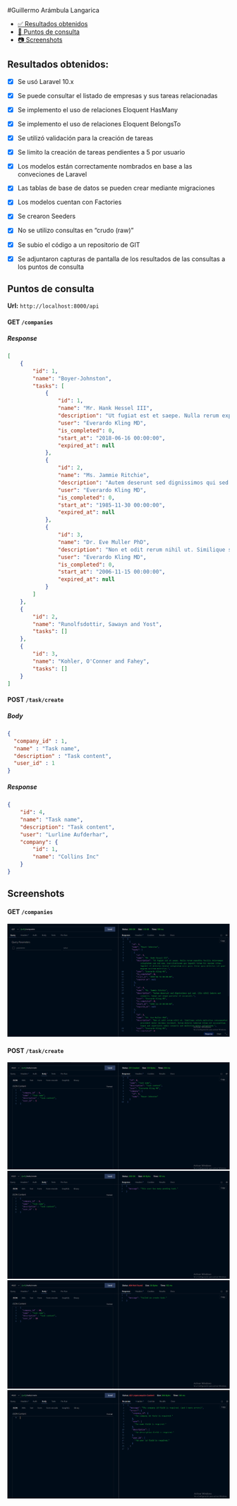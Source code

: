 #Guillermo Arámbula Langarica

- [✅ Resultados obtenidos](#resultados-obtenidos "resultados-obtenidos")
- [🔗 Puntos de consulta](#puntos-de-consulta "resultados-obtenidos")
- [📷 Screenshots](#screenshots "resultados-obtenidos")

## Resultados obtenidos:
- [x] Se usó Laravel 10.x
- [x] Se puede consultar el listado de empresas y sus tareas relacionadas
- [x] Se implemento el uso de relaciones Eloquent HasMany
- [x] Se implemento el uso de relaciones Eloquent BelongsTo
- [x] Se utilizó validación para la creación de tareas
- [x] Se limito la creación de tareas pendientes a 5 por usuario
- [x] Los modelos están correctamente nombrados en base a las conveciones de Laravel
- [x] Las tablas de base de datos se pueden crear mediante migraciones
- [x] Los modelos cuentan con Factories
- [x] Se crearon Seeders
- [x] No se utilizo consultas en “crudo (raw)”
- [x] Se subio el código a un repositorio de GIT
- [x] Se adjuntaron capturas de pantalla de los resultados de las consultas a los puntos de consulta


## Puntos de consulta
**Url:** `http://localhost:8000/api`

#### GET `/companies`

##### **Response**

```json
[
    {
        "id": 1,
        "name": "Boyer-Johnston",
        "tasks": [
            {
                "id": 1,
                "name": "Mr. Hank Hessel III",
                "description": "Ut fugiat est et saepe. Nulla rerum expedita facilis doloremque voluptatem cum sed eum. Exercitationem quo impedit totam hic maxime vitae. Impedit et delectus beatae voluptatum nisi quia. Error quia delectus sit quae magnam nostrum molestias.",
                "user": "Everardo Kling MD",
                "is_completed": 0,
                "start_at": "2018-06-16 00:00:00",
                "expired_at": null
            },
            {
                "id": 2,
                "name": "Ms. Jammie Ritchie",
                "description": "Autem deserunt sed dignissimos qui sed. Illo nihil labore aut corporis. Saepe aut neque pariatur et occaecati.",
                "user": "Everardo Kling MD",
                "is_completed": 0,
                "start_at": "1985-11-30 00:00:00",
                "expired_at": null
            },
            {
                "id": 3,
                "name": "Dr. Eve Muller PhD",
                "description": "Non et odit rerum nihil ut. Similique soluta molestias consequuntur provident dolor ducimus incidunt. Rerum dolores laborum illum est accusantium. Eaque aut asperiores nobis corporis aut molestiae minus voluptatem.",
                "user": "Everardo Kling MD",
                "is_completed": 0,
                "start_at": "2006-11-15 00:00:00",
                "expired_at": null
            }
        ]
    },
    {
        "id": 2,
        "name": "Runolfsdottir, Sawayn and Yost",
        "tasks": []
    },
    {
        "id": 3,
        "name": "Kohler, O'Conner and Fahey",
        "tasks": []
    }
]
```

#### POST `/task/create`
##### **Body**

```json
{
  "company_id" : 1,
  "name" : "Task name",
  "description" : "Task content",
  "user_id" : 1
}
```
##### **Response**

```json
{
    "id": 4,
    "name": "Task name",
    "description": "Task content",
    "user": "Lurline Aufderhar",
    "company": {
        "id": 1,
        "name": "Collins Inc"
    }
}
```

## Screenshots

#### GET `/companies`
![alt text](image.png)

#### POST `/task/create`
![alt text](image-1.png)
![alt text](image-2.png)
![alt text](image-3.png)
![alt text](image-4.png)
